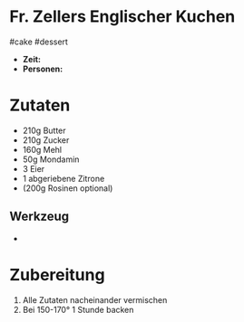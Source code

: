 # Fr. Zellers Englischer Kuchen
#cake #dessert 
* **Zeit:**  
* **Personen:** 

# Zutaten
* 210g Butter
* 210g Zucker
* 160g Mehl
* 50g Mondamin
* 3 Eier
* 1 abgeriebene Zitrone
* (200g Rosinen optional) 

## Werkzeug
*

# Zubereitung
1. Alle Zutaten nacheinander vermischen
2. Bei 150-170° 1 Stunde backen
